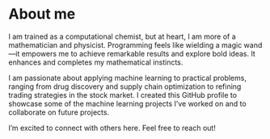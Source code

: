 # About me


I am trained as a computational chemist, but at heart, I am more of a mathematician and physicist. Programming feels like wielding a magic wand—it empowers me to achieve remarkable results and explore bold ideas. It enhances and completes my mathematical instincts.

I am passionate about applying machine learning to practical problems, ranging from drug discovery and supply chain optimization to refining trading strategies in the stock market. I created this GitHub profile to showcase some of the machine learning projects I’ve worked on and to collaborate on future projects.

I’m excited to connect with others here. Feel free to reach out!

<!--
**jgymf/jgymf** is a ✨ _special_ ✨ repository because its `README.md` (this file) appears on your GitHub profile.

Here are some ideas to get you started:

- 🔭 I’m currently working on ...
- 🌱 I’m currently learning ...
- 👯 I’m looking to collaborate on ...
- 🤔 I’m looking for help with ...
- 💬 Ask me about ...
- 📫 How to reach me: ...
- 😄 Pronouns: ...
- ⚡ Fun fact: ...
-->
